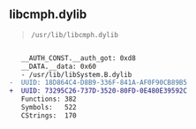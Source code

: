 ## libcmph.dylib

> `/usr/lib/libcmph.dylib`

```diff

   __AUTH_CONST.__auth_got: 0xd8
   __DATA.__data: 0x60
   - /usr/lib/libSystem.B.dylib
-  UUID: 18D864C4-D8B9-336F-841A-AF0F90CB89B5
+  UUID: 73295C26-737D-3520-80FD-0E480E39592C
   Functions: 382
   Symbols:   522
   CStrings:  170

```
